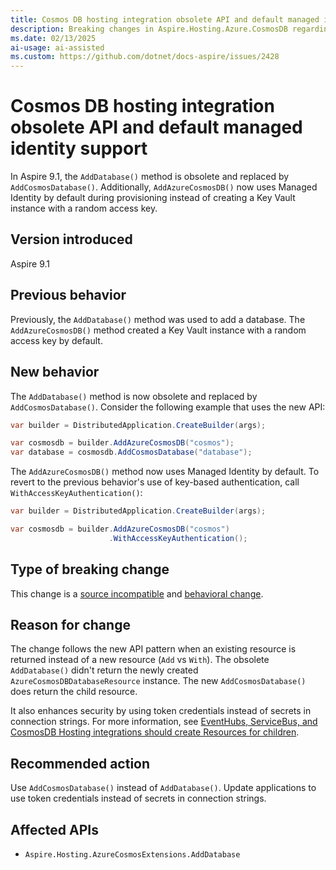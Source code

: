 ```yaml
---
title: Cosmos DB hosting integration obsolete API and default managed identity support
description: Breaking changes in Aspire.Hosting.Azure.CosmosDB regarding obsolete methods and default managed identity support.
ms.date: 02/13/2025
ai-usage: ai-assisted
ms.custom: https://github.com/dotnet/docs-aspire/issues/2428
---
```


# Cosmos DB hosting integration obsolete API and default managed identity support

In Aspire 9.1, the `AddDatabase()` method is obsolete and replaced by `AddCosmosDatabase()`. Additionally, `AddAzureCosmosDB()` now uses Managed Identity by default during provisioning instead of creating a Key Vault instance with a random access key.

## Version introduced

Aspire 9.1

## Previous behavior

Previously, the `AddDatabase()` method was used to add a database. The `AddAzureCosmosDB()` method created a Key Vault instance with a random access key by default.

## New behavior

The `AddDatabase()` method is now obsolete and replaced by `AddCosmosDatabase()`. Consider the following example that uses the new API:

```csharp
var builder = DistributedApplication.CreateBuilder(args);

var cosmosdb = builder.AddAzureCosmosDB("cosmos");
var database = cosmosdb.AddCosmosDatabase("database");
```

The `AddAzureCosmosDB()` method now uses Managed Identity by default. To revert to the previous behavior's use of key-based authentication, call `WithAccessKeyAuthentication()`:

```csharp
var builder = DistributedApplication.CreateBuilder(args);

var cosmosdb = builder.AddAzureCosmosDB("cosmos")
                      .WithAccessKeyAuthentication();
```

## Type of breaking change

This change is a [source incompatible](../categories.md#source-compatibility) and [behavioral change](../categories.md#behavioral-change).

## Reason for change

The change follows the new API pattern when an existing resource is returned instead of a new resource (`Add` vs `With`). The obsolete `AddDatabase()` didn't return the newly created `AzureCosmosDBDatabaseResource` instance. The new `AddCosmosDatabase()` does return the child resource.

It also enhances security by using token credentials instead of secrets in connection strings. For more information, see [EventHubs, ServiceBus, and CosmosDB Hosting integrations should create Resources for children](https://github.com/dotnet/aspire/issues/7407).

## Recommended action

Use `AddCosmosDatabase()` instead of `AddDatabase()`. Update applications to use token credentials instead of secrets in connection strings.

## Affected APIs

- `Aspire.Hosting.AzureCosmosExtensions.AddDatabase`
